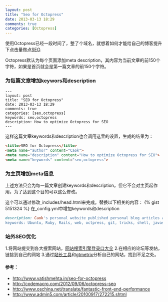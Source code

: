 ```yaml
---
layout: post
title: "Seo for Octopress"
date: 2013-03-13 18:29
comments: true
categories: [Octopress]
---
```


使用Octopress已经一段时间了，整了个域名，就想着如何才能给自己的博客提升下点击量做点[SEO](http://baike.baidu.com/view/1047.htm).

Octopress默认为每个页面添加meta description，其内容为当前文章的前150个字符，如果是首页就会是第一篇文章的前150个字符。
<!-- more -->

### 为每篇文章增加keywors和description
```
---
layout: post
title: "SEO for Octopress"
date: 2013-03-13 18:29
comments: true
categories: [seo,octopress]
keywords: seo,octopress
description: How to optimize Octopress for SEO
---
```
这样这篇文章keywords和description也会调用这里的设置，生成的结果为：
```html
<title>SEO for Octopress</title>
<meta name="author" content="Caok">
<meta name="description" content="How to optimize Octopress for SEO">
<meta name="keywords" content="seo,octopress">
```
### 为主页增加meta信息
上述方法只会为每一篇文章创建keywords和description，但它不会对主页起作用，为了达到这个目的可以这么修改。

这个可以通过修改_includes/head.html来完成。替换以下相关的内容：
{% gist 5151324 %}
在_config.yml中增加keywords和description
```ruby _config.yml
description: Caok's personal website published personal blog articles and study notes.
keywords: Ubuntu, Ruby, Rails, web, octpress, git, tricks, shell, javascript, Programmer
```

### 站外SEO优化
1.将网站提交到各大搜索网站，[网站搜索引擎登录口大全](http://tool.lusongsong.com/addurl.html)
2.在相应的论坛等发帖，链接到自己的网站
3.通过[站长工具](http://tool.chinaz.com)和[gtmetrix](http://gtmetrix.com)分析自己的网站，找到不足之处。

#### 参考：
* http://www.yatishmehta.in/seo-for-octopress
* http://codemacro.com/2012/09/06/octopress-seo
* http://www.oschina.net/translate/fantastic-front-end-performance
* http://www.admin5.com/article/20100917/272215.shtml
